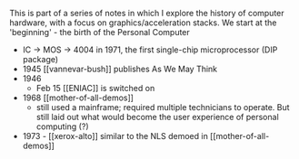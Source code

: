 This is part of a series of notes in which I explore the history of computer hardware, with a focus on graphics/acceleration stacks. We start at the 'beginning' - the birth of the Personal Computer

- IC -> MOS -> 4004 in 1971, the first single-chip microprocessor (DIP package)
- 1945 [[vannevar-bush]] publishes As We May Think
- 1946
	- Feb 15 [[ENIAC]] is switched on
- 1968 [[mother-of-all-demos]]
	- still used a mainframe; required multiple technicians to operate. But still laid out what would become the user experience of personal computing (?)
- 1973 - [[xerox-alto]] similar to the NLS demoed in [[mother-of-all-demos]]